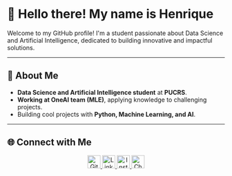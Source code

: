 # 👋 Hello there! My name is Henrique

Welcome to my GitHub profile! I'm a student passionate about Data Science and Artificial Intelligence, dedicated to building innovative and impactful solutions.

---

## 🚀 About Me

- **Data Science and Artificial Intelligence student** at **PUCRS**.
- **Working at OneAI team (MLE)**, applying knowledge to challenging projects.
- Building cool projects with **Python, Machine Learning, and AI**.

---

## 🌐 Connect with Me

<p align="center">
  <a href="https://github.com/henriquermayer" target="_blank" rel="noopener noreferrer">
    <img height="30" src="https://cdn.jsdelivr.net/npm/simple-icons@v3/icons/github.svg" alt="GitHub" />
  </a>
  <a href="https://www.linkedin.com/in/henrique-mayer-7897911b2/" target="_blank" rel="noopener noreferrer">
    <img height="30" src="https://cdn.jsdelivr.net/npm/simple-icons@v3/icons/linkedin.svg" alt="LinkedIn" />
  </a>
  <a href="https://www.instagram.com/henriquermayer/" target="_blank" rel="noopener noreferrer">
    <img height="30" src="https://cdn.jsdelivr.net/npm/simple-icons@v3/icons/instagram.svg" alt="Instagram" />
  </a>
  <a href="https://www.chess.com/member/Henrique_Mayer" target="_blank" rel="noopener noreferrer">
    <img height="30" src="https://cdn.brandfetch.io/id3xkMkAED/w/400/h/400/theme/dark/icon.png?c=1dxbfHSJFAPEGdCLU4o5B" alt="Chess.com" />
  </a>
</p>
